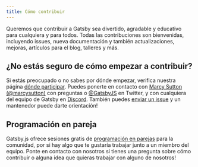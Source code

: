 ```yaml
---
title: Cómo contribuir
---
```


Queremos que contribuir a Gatsby sea divertido, agradable y educativo para cualquiera y para todos. Todas las contribuciones son bienvenidas, incluyendo issues, nueva documentación y también actualizaciones, mejoras, artículos para el blog, talleres y más.

## ¿No estás seguro de cómo empezar a contribuir?

Si estás preocupado o no sabes por dónde empezar, verifica nuestra página [dónde participar](/contributing/where-to-participate/). Puedes ponerte en contacto con [Marcy Sutton (@marcysutton)](https://twitter.com/marcysutton) con preguntas o [@GatsbyJS](https://twitter.com/gatsbyjs) en Twitter, y con cualquiera del equipo de Gatsby en [Discord](https://gatsby.dev/discord). También puedes [enviar un issue](/contributing/how-to-file-an-issue/) y un mantenedor puede darte orientación!

## Programación en pareja

Gatsby.js ofrece sesiones gratis de [programación en parejas](/contributing/pair-programming/) para la comunidad, por si hay algo que te gustaría trabajar junto a un miembro del equipo. Ponte en contacto con nosotros si tienes una pregunta sobre cómo contribuir o alguna idea que quieras trabajar con alguno de nosotros!

<GuideList slug={props.slug} />
